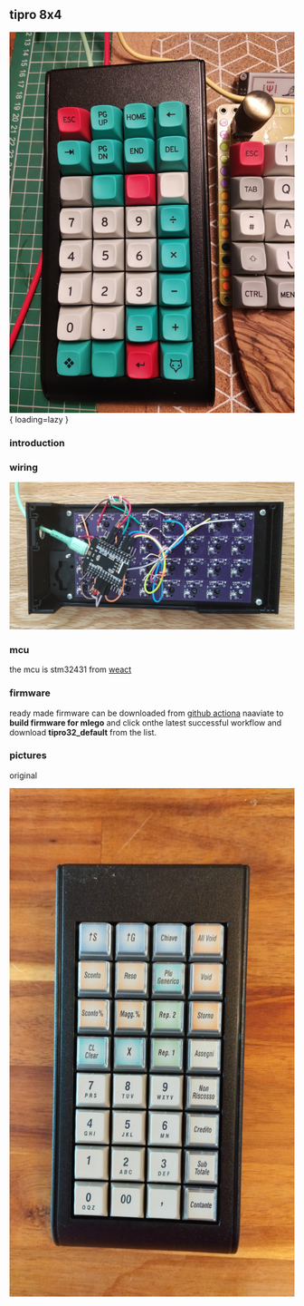 ## tipro 8x4

  ![tipro 32 8x4](pics/tipro/tipro8x4.jpg){ loading=lazy }

### introduction


### wiring

 ![tipro 32 8x16](pics/tipro/tipro8x4-pcb.jpg)


### mcu

the mcu is stm32431 from [weact](https://www.aliexpress.com/item/1005005303669884.html)


### firmware

  ready made firmware can be downloaded from [github actiona](https://github.com/alinelena/qmk_firmware/actions/workflows/build.yml)
naaviate to **build firmware for mlego** and click onthe latest successful workflow and download **tipro32_default** from the list.


### pictures

original

 ![tipro 32 8x16](pics/tipro/tipro8x4-orig.jpeg)
